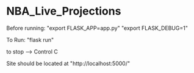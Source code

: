 # NBA_Live_Projections

Before running:
"export FLASK_APP=app.py"
"export FLASK_DEBUG=1"

To Run:
"flask run"

to stop --> Control C

Site should be located at "http://localhost:5000/" 